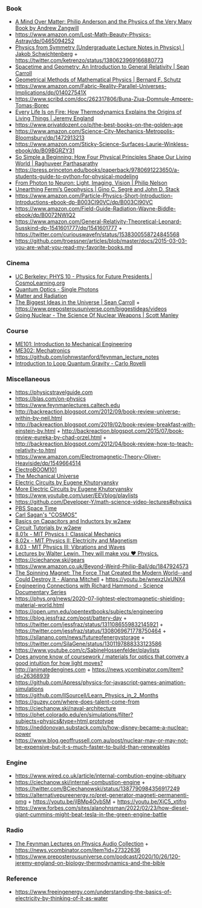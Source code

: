 ### Book

- [A Mind Over Matter: Philip Anderson and the Physics of the Very Many Book by Andrew Zangwill](https://twitter.com/curiouswavefn/status/1490059134925897731)
- https://www.amazon.com/Lost-Math-Beauty-Physics-Astray/dp/0465094252
- [Physics from Symmetry (Undergraduate Lecture Notes in Physics) | Jakob Schwichtenberg](https://twitter.com/curiouswavefn/status/1413564602420371459) + https://twitter.com/ketrenzo/status/1380623969166880773
- [Spacetime and Geometry: An Introduction to General Relativity | Sean Carroll](https://www.amazon.com/Spacetime-Geometry-Introduction-General-Relativity/dp/0805387323)
- [Geometrical Methods of Mathematical Physics | Bernard F. Schutz](https://www.amazon.com/Geometrical-Methods-Mathematical-Physics-Bernard/dp/0521298873)
- https://www.amazon.com/Fabric-Reality-Parallel-Universes-Implications/dp/014027541X
- https://www.scribd.com/doc/262317806/Buna-Ziua-Domnule-Ampere-Tomas-Borec
- [Every Life Is on Fire: How Thermodynamics Explains the Origins of Living Things | Jeremy England](https://www.amazon.com/gp/product/B083JYRMSF)
- https://www.privatdozent.co/p/the-best-books-on-the-golden-age
- https://www.amazon.com/Science-City-Mechanics-Metropolis-Bloomsbury/dp/1472913213
- https://www.amazon.com/Sticky-Science-Surfaces-Laurie-Winkless-ebook/dp/B09BGRZY31
- [So Simple a Beginning: How Four Physical Principles Shape Our Living World | Raghuveer Parthasarathy](https://press.princeton.edu/books/hardcover/9780691200408/so-simple-a-beginning)
- https://press.princeton.edu/books/paperback/9780691223650/a-students-guide-to-python-for-physical-modeling
- [From Photon to Neuron: Light, Imaging, Vision | Philip Nelson](https://www.physics.upenn.edu/biophys/PtN/index.html)
- [Unearthing Fermi’s Geophysics | Gino C. Segrè and John D. Stack](https://press.uchicago.edu/ucp/books/book/chicago/U/bo113867788.html)
- https://www.amazon.com/Particle-Physics-Short-Introduction-Introductions-ebook-dp-B003CI90VC/dp/B003CI90VC
- https://www.amazon.com/Field-Guide-Radiation-Wayne-Biddle-ebook/dp/B0072NWIQ2
- https://www.amazon.com/General-Relativity-Theoretical-Leonard-Susskind-dp-1541601777/dp/1541601777 + https://twitter.com/curiouswavefn/status/1538300558724845568
- https://github.com/troessner/articles/blob/master/docs/2015-03-03-you-are-what-you-read-my-favorite-books.md

### Cinema

- [UC Berkeley: PHYS 10 - Physics for Future Presidents | CosmoLearning.org](https://www.youtube.com/playlist?list=PLaLOVNqqD-2Ep5N9os9jWMSkxK_TLki9h)
- [Quantum Optics - Single Photons](https://www.youtube.com/playlist?list=PL2jykFOD1AWaYcXzYm08-pM0S0QNzmFIU)
- [Matter and Radiation](https://www.youtube.com/playlist?list=PL2jykFOD1AWY_okCphwz0yRRb-WWO_irh)
- [The Biggest Ideas in the Universe | Sean Carroll](https://www.youtube.com/playlist?list=PLrxfgDEc2NxZJcWcrxH3jyjUUrJlnoyzX) + https://www.preposterousuniverse.com/biggestideas/videos
- [Going Nuclear - The Science Of Nuclear Weapons | Scott Manley](https://www.youtube.com/playlist?list=PLYu7z3I8tdEnTQMXpP6gYN9DVm_DjXza9)

### Course

- [ME101: Introduction to Mechanical Engineering](https://github.com/saylordotorg/course_me101)
- [ME302: Mechatronics](https://github.com/saylordotorg/course_me302)
- https://github.com/johnwstanford/feynman_lecture_notes
- [Introduction to Loop Quantum Gravity - Carlo Rovelli](https://www.youtube.com/playlist?list=PLwLvxaPjGHxR6zr421tXXlaDGbq8S36Un)

### Miscellaneous

- https://physicstravelguide.com
- https://blas.com/on-physics
- https://www.feynmanlectures.caltech.edu
- http://backreaction.blogspot.com/2012/09/book-review-universe-within-by-neil.html
- http://backreaction.blogspot.com/2019/02/book-review-breakfast-with-einstein-by.html + http://backreaction.blogspot.com/2015/07/book-review-eureka-by-chad-orzel.html + http://backreaction.blogspot.com/2012/04/book-review-how-to-teach-relativity-to.html
- https://www.amazon.com/Electromagnetic-Theory-Oliver-Heaviside/dp/1549664514
- [ElectroBOOM101](https://www.youtube.com/playlist?list=PLr_CZLgMkHeWFl1uf5yR2ouhIh00ycHn9)
- [The Mechanical Universe](https://www.youtube.com/playlist?list=PL8_xPU5epJddRABXqJ5h5G0dk-XGtA5cZ)
- [Electric Circuits by Eugene Khutoryansky](https://www.youtube.com/playlist?list=PLkyBCj4JhHt8DFH9QysGWm4h_DOxT93fb)
- [More Electric Circuits by Eugene Khutoryansky](https://www.youtube.com/playlist?list=PLkyBCj4JhHt-4PnnwpbG-ZKV_EjX03DX8)
- https://www.youtube.com/user/EEVblog/playlists
- https://github.com/Developer-Y/math-science-video-lectures#physics
- [PBS Space Time](https://www.youtube.com/channel/UC7_gcs09iThXybpVgjHZ_7g/playlists)
- [Carl Sagan's "COSMOS"](https://www.youtube.com/playlist?list=PLKSi40WEKtMxykDBP8_vrC6bKXotys8KJ)
- [Basics on Capacitors and Inductors by w2aew](https://www.youtube.com/playlist?list=PLB9A78ED3D7EF1AE5)
- [Circuit Tutorials by w2aew](https://www.youtube.com/playlist?list=PL4ZSD4omd_Aw-ozOphzFCkhWMtBdyEIrP)
- [8.01x - MIT Physics I: Classical Mechanics](https://www.youtube.com/playlist?list=PLyQSN7X0ro203puVhQsmCj9qhlFQ-As8e)
- [8.02x - MIT Physics II: Electricity and Magnetism](https://www.youtube.com/playlist?list=PLyQSN7X0ro2314mKyUiOILaOC2hk6Pc3j)
- [8.03 - MIT Physics III: Vibrations and Waves](https://www.youtube.com/playlist?list=PLyQSN7X0ro22WeXM2QCKJm2NP_xHpGV89)
- [ Lectures by Walter Lewin. They will make you ♥ Physics.](https://www.youtube.com/channel/UCiEHVhv0SBMpP75JbzJShqw/playlists)
- https://ciechanow.ski/gears
- https://www.amazon.co.uk/Beyond-Weird-Philip-Ball/dp/1847924573
- [The Spinning Magnet: The Force That Created the Modern World--and Could Destroy It - Alanna Mitchell](https://www.goodreads.com/en/book/show/35754738) + https://youtu.be/wnexzUxUNX4
- [Engineering Connections with Richard Hammond - Science Documentary Series](https://www.youtube.com/playlist?list=PLBThhL8p7IfkXJNkrGlhAYlMX5vuOVoat)
- https://phys.org/news/2020-07-lightest-electromagnetic-shielding-material-world.html
- https://open.umn.edu/opentextbooks/subjects/engineering
- https://blog.jessfraz.com/post/battery-day + https://twitter.com/jessfraz/status/1311086559832145921 + https://twitter.com/jessfraz/status/1308069671778750464 + https://silanano.com/news/futureofenergystorage + https://twitter.com/SilaGene/status/1301197888333123586
- https://www.youtube.com/c/SabineHossenfelder/playlists
- [Does anyone know of coursework / materials for optics that convey a good intuition for how light moves?](https://twitter.com/LauraDeming/status/1353031120326021126)
- http://animatedengines.com + https://news.ycombinator.com/item?id=26368939
- https://github.com/Apress/physics-for-javascript-games-animation-simulations
- https://github.com/llSourcell/Learn_Physics_in_2_Months
- https://guzey.com/where-does-talent-come-from
- https://ciechanow.ski/naval-architecture 
- https://phet.colorado.edu/en/simulations/filter?subjects=physics&type=html,prototype
- https://neddonovan.substack.com/p/how-disney-became-a-nuclear-power
- https://www.blog.geoffrussell.com.au/post/nuclear-may-or-may-not-be-expensive-but-it-s-much-faster-to-build-than-renewables

### Engine

- https://www.wired.co.uk/article/internal-combution-engine-obituary
- https://ciechanow.ski/internal-combustion-engine + https://twitter.com/BCiechanowski/status/1387790984356917249
- https://alternativepureenergy.ro/pret-generator-magneti-permanenti-pmg + https://youtu.be/jIBMp4OvbSM + https://youtu.be/XjC5_xtifro
- https://www.forbes.com/sites/alanohnsman/2022/02/23/how-diesel-giant-cummins-might-beat-tesla-in-the-green-engine-battle 

### Radio

- [The Feynman Lectures on Physics Audio Collection](https://www.feynmanlectures.caltech.edu/flptapes.html) + https://news.ycombinator.com/item?id=27322636
- https://www.preposterousuniverse.com/podcast/2020/10/26/120-jeremy-england-on-biology-thermodynamics-and-the-bible

### Reference

- https://www.freeingenergy.com/understanding-the-basics-of-electricity-by-thinking-of-it-as-water